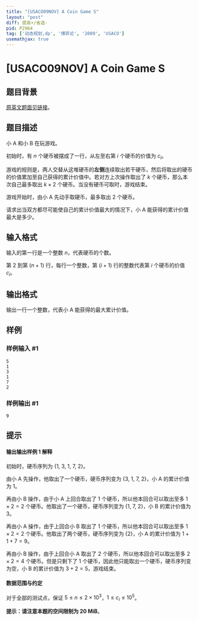```yaml
---
title: "[USACO09NOV] A Coin Game S"
layout: "post"
diff: 提高+/省选-
pid: P2964
tag: ['动态规划,dp', '博弈论', '2009', 'USACO']
usemathjax: true
---
```


# [USACO09NOV] A Coin Game S
## 题目背景

[原英文题面见链接](https://www.luogu.com.cn/paste/9orda6gz)。
## 题目描述

小 A 和小 B 在玩游戏。

初始时，有 $n$ 个硬币被摆成了一行，从左至右第 $i$ 个硬币的价值为 $c_i$。

游戏的规则是，两人交替从这堆硬币的**左侧**连续取出若干硬币，然后将取出的硬币的价值累加至自己获得的累计价值中。若对方上次操作取出了 $k$ 个硬币，那么本次自己最多取出 $k \times 2$ 个硬币。当没有硬币可取时，游戏结束。

游戏开始时，由小 A 先动手取硬币，最多取出 $2$ 个硬币。

请求出当双方都尽可能使自己的累计价值最大的情况下，小 A 能获得的累计价值最大是多少。
## 输入格式

输入的第一行是一个整数 $n$，代表硬币的个数。

第 $2$ 到第 $(n + 1)$ 行，每行一个整数，第 $(i + 1)$ 行的整数代表第 $i$ 个硬币的价值 $c_i$。
## 输出格式

输出一行一个整数，代表小 A 能获得的最大累计价值。
## 样例

### 样例输入 #1
```
5 
1 
3 
1 
7 
2 

```
### 样例输出 #1
```
9 

```
## 提示

#### 输出输出样例 $1$ 解释

初始时，硬币序列为 $\{1,~3,~1,~7,~2\}$。

由小 A 先操作，他取出了一个硬币，硬币序列变为 $\{3,~1,~7,~2\}$，小 A 的累计价值为 $1$。

再由小 B 操作，由于小 A 上回合取出了 $1$ 个硬币，所以他本回合可以取出至多 $1 \times 2 = 2$ 个硬币。他取出了一个硬币，硬币序列变为 $\{1,~7,~2\}$，小 B 的累计价值为 $3$。

再由小 A 操作，由于上回合小 B 取出了 $1$ 个硬币，所以他本回合可以取出至多 $1 \times 2 = 2$ 个硬币。他取出了两个硬币，硬币序列变为 $\{2\}$，小 A 的累计价值为 $1 + 1 + 7 = 9$。

再由小 B 操作，由于上回合小 A 取出了 $2$ 个硬币，所以他本回合可以取出至多 $2 \times 2 = 4$ 个硬币。但是只剩下了 $1$ 个硬币，因此他只能取出一个硬币，硬币序列变为空，小 B 的累计价值为 $3 + 2 = 5$，游戏结束。

#### 数据范围与约定

对于全部的测试点，保证 $5 \leq n \leq 2 \times 10^3$，$1 \leq c_i \leq 10^5$。

**提示：请注意本题的空间限制为 $20$ MiB**。
